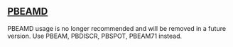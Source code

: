 ## [PBEAMD](https://help.hexagonmi.com/bundle/MSC_Nastran_2022.4/page/Nastran_Combined_Book/qrg/bulkp/TOC.PBEAMD.xhtml)

PBEAMD usage is no longer recommended and will be removed in a future version. Use PBEAM, PBDISCR, PBSPOT, PBEAM71 instead.

